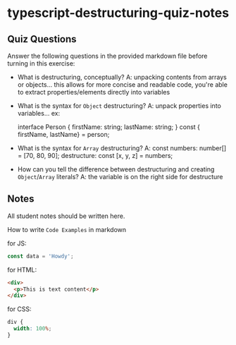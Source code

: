 # typescript-destructuring-quiz-notes

## Quiz Questions

Answer the following questions in the provided markdown file before turning in this exercise:

- What is destructuring, conceptually?
  A: unpacking contents from arrays or objects... this allows for more concise and readable code, you're able to extract properties/elements directly into variables
- What is the syntax for `Object` destructuring?
  A: unpack properties into variables... ex:

  interface Person {
  firstName: string;
  lastName: string;
  }
  const { firstName, lastName} = person;

- What is the syntax for `Array` destructuring?
  A: const numbers: number[] = [70, 80, 90];
  destructure:
  const [x, y, z] = numbers;
- How can you tell the difference between destructuring and creating `Object`/`Array` literals?
  A: the variable is on the right side for destructure

## Notes

All student notes should be written here.

How to write `Code Examples` in markdown

for JS:

```javascript
const data = 'Howdy';
```

for HTML:

```html
<div>
  <p>This is text content</p>
</div>
```

for CSS:

```css
div {
  width: 100%;
}
```
